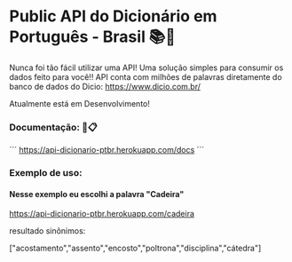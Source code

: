 
# Public API do Dicionário em Português - Brasil 📚🔎


Nunca foi tão fácil utilizar uma API! 
Uma solução simples para consumir os dados feito para você!!
API conta com milhões de palavras diretamente do banco de dados do Dicio: https://www.dicio.com.br/

Atualmente está em Desenvolvimento!

### Documentação: 📁📋
´´´
https://api-dicionario-ptbr.herokuapp.com/docs
´´´


### Exemplo de uso:

#### Nesse exemplo eu escolhi a palavra "Cadeira" 


https://api-dicionario-ptbr.herokuapp.com/cadeira



resultado sinônimos:

["acostamento","assento","encosto","poltrona","disciplina","cátedra"]


